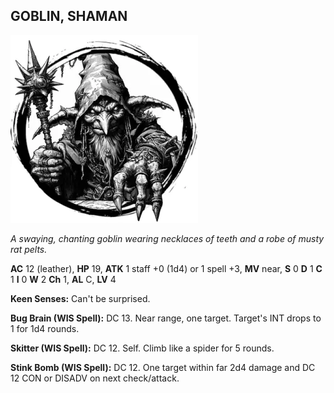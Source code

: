 ## GOBLIN, SHAMAN

![](images/goblin-shaman.webp)

_A swaying, chanting goblin wearing necklaces of teeth and a robe of musty rat pelts._

**AC** 12 (leather), **HP** 19, **ATK** 1 staff +0 (1d4) or 1 spell +3, **MV** near, **S** 0 **D** 1 **C** 1 **I** 0 **W** 2 **Ch** 1, **AL** C, **LV** 4

**Keen Senses:** Can't be surprised.

**Bug Brain (WIS Spell):** DC 13. Near range, one target. Target's INT drops to 1 for 1d4 rounds.

**Skitter (WIS Spell):** DC 12. Self. Climb like a spider for 5 rounds.

**Stink Bomb (WIS Spell):** DC 12. One target within far 2d4 damage and DC 12 CON or DISADV on next check/attack.

